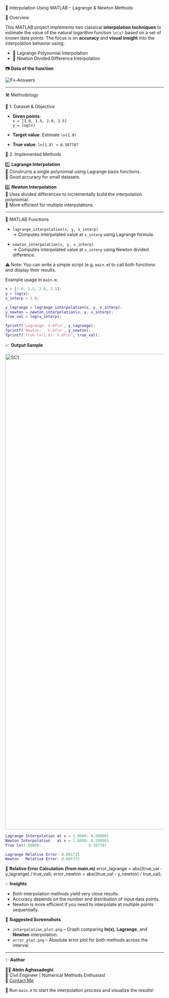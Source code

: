 🌈 Interpolation Using MATLAB – Lagrange & Newton Methods

📌 Overview

This MATLAB project implements two classical **interpolation techniques** to estimate the value of the natural logarithm function `ln(x)` based on a set of known data points. The focus is on **accuracy** and **visual insight** into the interpolation behavior using:

- 🔹 Lagrange Polynomial Interpolation
- 🔸 Newton Divided Difference Interpolation

📷 **Data of the function**  

![Fx-Answers](https://github.com/user-attachments/assets/81dca6a1-03aa-4c82-ae44-e3c835c16c44)

---

🛠️ Methodology

🔢 1. Dataset & Objective

- **Given points**:  
  `x = [1.0, 1.5, 2.0, 2.5]`  
  `y = log(x)`

- **Target value**: Estimate `ln(1.8)`  
- **True value**: `ln(1.8) ≈ 0.587787`

🎯 2. Implemented Methods

1️⃣ **Lagrange Interpolation**  
🔸 Constructs a single polynomial using Lagrange basis functions.  
🔹 Good accuracy for small datasets.

2️⃣ **Newton Interpolation**  
🔸 Uses divided differences to incrementally build the interpolation polynomial.  
🔹 More efficient for multiple interpolations.

---

🧮 MATLAB Functions

- `lagrange_interpolation(x, y, x_interp)`  
   → Computes interpolated value at `x_interp` using Lagrange formula.

- `newton_interpolation(x, y, x_interp)`  
   → Computes interpolated value at `x_interp` using Newton divided difference.

⚠️ Note: You can write a simple script (e.g. `main.m`) to call both functions and display their results.

Example usage in `main.m`:

```matlab
x = [1.0, 1.5, 2.0, 2.5];
y = log(x);
x_interp = 1.8;

y_lagrange = lagrange_interpolation(x, y, x_interp);
y_newton = newton_interpolation(x, y, x_interp);
true_val = log(x_interp);

fprintf('Lagrange: %.6f\n', y_lagrange);
fprintf('Newton:   %.6f\n', y_newton);
fprintf('True ln(1.8): %.6f\n', true_val);
```
📈 **Output Sample**


<img width="1512" alt="SC1" src="https://github.com/user-attachments/assets/5bfc8c63-5159-433d-940e-0a6553a28955" />

```matlab
Lagrange Interpolation at x = 1.8000: 0.588801
Newton Interpolation   at x = 1.8000: 0.588801
True ln(1.8000):                     0.587787

Lagrange Relative Error: 0.001725
Newton   Relative Error: 0.001725
```

📐 **Relative Error Calculation (from main.m)**
error_lagrange = abs((true_val - y_lagrange) / true_val);
error_newton = abs((true_val - y_newton) / true_val);

💡 **Insights**

- Both interpolation methods yield very close results.
- Accuracy depends on the number and distribution of input data points.
- Newton is more efficient if you need to interpolate at multiple points sequentially.

📸 **Suggested Screenshots**

- `interpolation_plot.png` – Graph comparing **ln(x)**, **Lagrange**, and **Newton** interpolation.
- `error_plot.png` – Absolute error plot for both methods across the interval.

---

✨ **Author**

👨‍💻 **Abtin Aghasadeghi**  
📍 Civil Engineer | Numerical Methods Enthusiast  
📧 [Contact Me](mailto:Sadeghi@work.com)

🚀 Run `main.m` to start the interpolation process and visualize the results!



